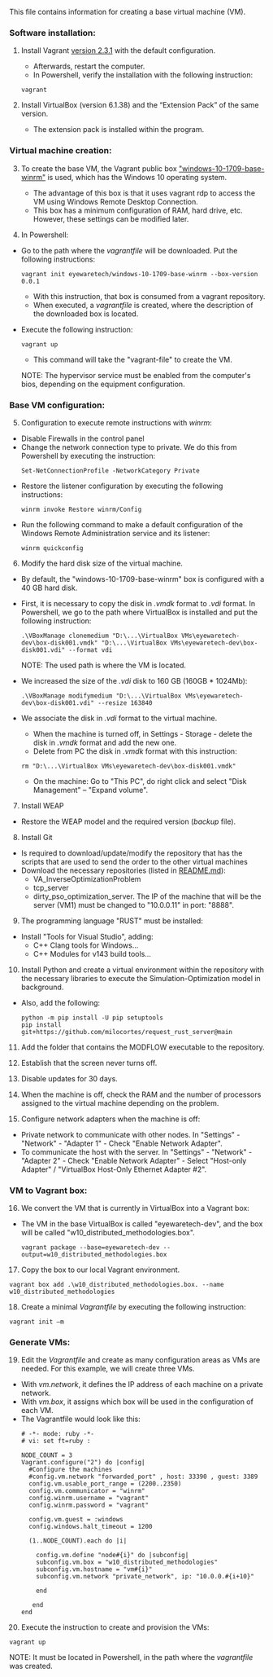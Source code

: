 This file contains information for creating a base virtual machine (VM).

### Software installation:

1. Install Vagrant [version 2.3.1](https://developer.hashicorp.com/vagrant/downloads) with the default configuration. 
    * Afterwards, restart the computer.
    * In Powershell, verify the installation with the following instruction: 
    ```
    vagrant
    ```

2. Install VirtualBox (version 6.1.38) and the “Extension Pack” of the same version. 
    * The extension pack is installed within the program.

### Virtual machine creation:

3. To create the base VM, the Vagrant public box ["windows-10-1709-base-winrm"](https://app.vagrantup.com/eyewaretech/boxes/windows-10-1709-base-winrm) is used, which has the Windows 10 operating system.
    * The advantage of this box is that it uses vagrant rdp to access the VM using Windows Remote Desktop Connection.
    * This box has a minimum configuration of RAM, hard drive, etc. However, these settings can be modified later.

4. In Powershell:
* Go to the path where the *vagrantfile* will be downloaded. Put the following instructions:
    ```
    vagrant init eyewaretech/windows-10-1709-base-winrm --box-version 0.0.1
    ```
    * With this instruction, that box is consumed from a vagrant repository.
    * When executed, a *vagrantfile* is created, where the description of the downloaded box is located.
* Execute the following instruction: 
    ```
    vagrant up
    ```
    * This command will take the "vagrant-file" to create the VM.

    NOTE: The hypervisor service must be enabled from the computer's bios, depending on the equipment configuration.

### Base VM configuration:

5. Configuration to execute remote instructions with *winrm*:
* Disable Firewalls in the control panel
* Change the network connection type to private. We do this from Powershell by executing the instruction:
    ```
    Set-NetConnectionProfile -NetworkCategory Private
    ```
* Restore the listener configuration by executing the following instructions:
    ```
    winrm invoke Restore winrm/Config
    ```
* Run the following command to make a default configuration of the Windows Remote Administration service and its listener:
    ```
    winrm quickconfig
    ```

6. Modify the hard disk size of the virtual machine. 
* By default, the "windows-10-1709-base-winrm" box is configured with a 40 GB hard disk.
* First, it is necessary to copy the disk in *.vmdk* format to *.vdi* format. In Powershell, we go to the path where VirtualBox is installed and put the following instruction:
    ```
    .\VBoxManage clonemedium "D:\...\VirtualBox VMs\eyewaretech-dev\box-disk001.vmdk" "D:\...\VirtualBox VMs\eyewaretech-dev\box- disk001.vdi" --format vdi
    ```
  NOTE: The used path is where the VM is located.

* We increased the size of the *.vdi* disk to 160 GB (160GB * 1024Mb):
    ```
    .\VBoxManage modifymedium "D:\...\VirtualBox VMs\eyewaretech-dev\box-disk001.vdi" --resize 163840
    ```
* We associate the disk in *.vdi* format to the virtual machine.
    * When the machine is turned off, in Settings - Storage - delete the disk in *.vmdk* format and add the new one.
    * Delete from PC the disk in *.vmdk* format with this instruction:
    ```
    rm "D:\...\VirtualBox VMs\eyewaretech-dev\box-disk001.vmdk"
    ```
    * On the machine: Go to "This PC", do right click and select "Disk Management" – "Expand volume".

7. Install WEAP
* Restore the WEAP model and the required version (*backup* file).

8. Install Git
* Is required to download/update/modify the repository that has the scripts that are used to send the order to the other virtual machines
* Download the necessary repositories (listed in [README.md](README.md)):
    * VA_InverseOptimizationProblem
    * tcp_server
    * dirty_pso_optimization_server. The IP of the machine that will be the server (VM1) must be changed to "10.0.0.11" in port: "8888".

9. The programming language "RUST" must be installed: 
* Install "Tools for Visual Studio", adding:
   * C++ Clang tools for Windows...
   * C++ Modules for v143 build tools...

10. Install Python and create a virtual environment within the repository with the necessary libraries to execute the Simulation-Optimization model in background.
* Also, add the following:
   ```
   python -m pip install -U pip setuptools
   pip install git+https://github.com/milocortes/request_rust_server@main
   ```
11. Add the folder that contains the MODFLOW executable to the repository.

12. Establish that the screen never turns off.

13. Disable updates for 30 days.

14. When the machine is off, check the RAM and the number of processors assigned to the virtual machine depending on the problem.

15. Configure network adapters when the machine is off:
* Private network to communicate with other nodes. In "Settings" - "Network" -  "Adapter 1" - Check "Enable Network Adapter".
* To communicate the host with the server. In "Settings" - "Network" -  "Adapter 2" - Check "Enable Network Adapter" - Select "Host-only Adapter" / "VirtualBox Host-Only Ethernet Adapter #2".

### VM to Vagrant box:

16. We convert the VM that is currently in VirtualBox into a Vagrant box:
* The VM in the base VirtualBox is called "eyewaretech-dev", and the box will be called "w10_distributed_methodologies.box".
   ```
   vagrant package --base=eyewaretech-dev --output=w10_distributed_methodologies.box
   ```
17. Copy the box to our local Vagrant environment.
   ```
   vagrant box add .\w10_distributed_methodologies.box. --name w10_distributed_methodologies
   ```
18. Create a minimal *Vagrantfile* by executing the following instruction:
   ```
   vagrant init –m
   ```

### Generate VMs:

19. Edit the *Vagrantfile* and create as many configuration areas as VMs are needed. For this example, we will create three VMs.
* With *vm.network*, it defines the IP address of each machine on a private network.
* With *vm.box*, it assigns which box will be used in the configuration of each VM.
* The Vagrantfile would look like this:
   ```
   # -*- mode: ruby -*-
   # vi: set ft=ruby :
   
   NODE_COUNT = 3
   Vagrant.configure("2") do |config|
     #Configure the machines
     #config.vm.network "forwarded_port" , host: 33390 , guest: 3389
     config.vm.usable_port_range = (2200..2350) 
     config.vm.communicator = "winrm"
     config.winrm.username = "vagrant"
     config.winrm.password = "vagrant"
   	
     config.vm.guest = :windows
     config.windows.halt_timeout = 1200
   
     (1..NODE_COUNT).each do |i|
   
       config.vm.define "node#{i}" do |subconfig|
       subconfig.vm.box = "w10_distributed_methodologies"
       subconfig.vm.hostname = "vm#{i}"
       subconfig.vm.network "private_network", ip: "10.0.0.#{i+10}"
   
       end
     
      end
   end
   ```
   
20. Execute the instruction to create and provision the VMs:
```
vagrant up
```
NOTE: It must be located in Powershell, in the path where the *vagrantfile* was created.
